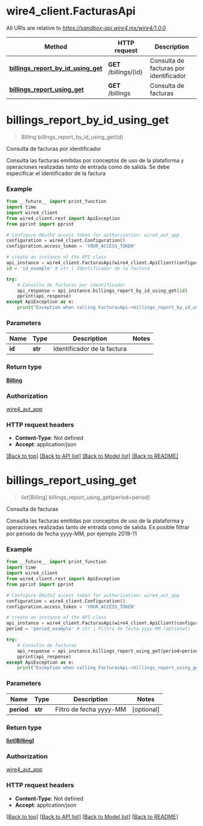 # wire4_client.FacturasApi

All URIs are relative to *https://sandbox-api.wire4.mx/wire4/1.0.0*

Method | HTTP request | Description
------------- | ------------- | -------------
[**billings_report_by_id_using_get**](FacturasApi.md#billings_report_by_id_using_get) | **GET** /billings/{id} | Consulta de facturas por identificador
[**billings_report_using_get**](FacturasApi.md#billings_report_using_get) | **GET** /billings | Consulta de facturas

# **billings_report_by_id_using_get**
> Billing billings_report_by_id_using_get(id)

Consulta de facturas por identificador

Consulta las facturas emitidas por conceptos de uso de la plataforma y operaciones realizadas tanto de entrada como de salida. Se debe especificar el identificador de la factura

### Example
```python
from __future__ import print_function
import time
import wire4_client
from wire4_client.rest import ApiException
from pprint import pprint

# Configure OAuth2 access token for authorization: wire4_aut_app
configuration = wire4_client.Configuration()
configuration.access_token = 'YOUR_ACCESS_TOKEN'

# create an instance of the API class
api_instance = wire4_client.FacturasApi(wire4_client.ApiClient(configuration))
id = 'id_example' # str | Identificador de la factura

try:
    # Consulta de facturas por identificador
    api_response = api_instance.billings_report_by_id_using_get(id)
    pprint(api_response)
except ApiException as e:
    print("Exception when calling FacturasApi->billings_report_by_id_using_get: %s\n" % e)
```

### Parameters

Name | Type | Description  | Notes
------------- | ------------- | ------------- | -------------
 **id** | **str**| Identificador de la factura | 

### Return type

[**Billing**](Billing.md)

### Authorization

[wire4_aut_app](../README.md#wire4_aut_app)

### HTTP request headers

 - **Content-Type**: Not defined
 - **Accept**: application/json

[[Back to top]](#) [[Back to API list]](../README.md#documentation-for-api-endpoints) [[Back to Model list]](../README.md#documentation-for-models) [[Back to README]](../README.md)

# **billings_report_using_get**
> list[Billing] billings_report_using_get(period=period)

Consulta de facturas

Consulta las facturas emitidas por conceptos de uso de la plataforma y operaciones realizadas tanto de entrada como de salida. Es posible filtrar por periodo de fecha yyyy-MM, por ejemplo 2019-11

### Example
```python
from __future__ import print_function
import time
import wire4_client
from wire4_client.rest import ApiException
from pprint import pprint

# Configure OAuth2 access token for authorization: wire4_aut_app
configuration = wire4_client.Configuration()
configuration.access_token = 'YOUR_ACCESS_TOKEN'

# create an instance of the API class
api_instance = wire4_client.FacturasApi(wire4_client.ApiClient(configuration))
period = 'period_example' # str | Filtro de fecha yyyy-MM (optional)

try:
    # Consulta de facturas
    api_response = api_instance.billings_report_using_get(period=period)
    pprint(api_response)
except ApiException as e:
    print("Exception when calling FacturasApi->billings_report_using_get: %s\n" % e)
```

### Parameters

Name | Type | Description  | Notes
------------- | ------------- | ------------- | -------------
 **period** | **str**| Filtro de fecha yyyy-MM | [optional] 

### Return type

[**list[Billing]**](Billing.md)

### Authorization

[wire4_aut_app](../README.md#wire4_aut_app)

### HTTP request headers

 - **Content-Type**: Not defined
 - **Accept**: application/json

[[Back to top]](#) [[Back to API list]](../README.md#documentation-for-api-endpoints) [[Back to Model list]](../README.md#documentation-for-models) [[Back to README]](../README.md)

